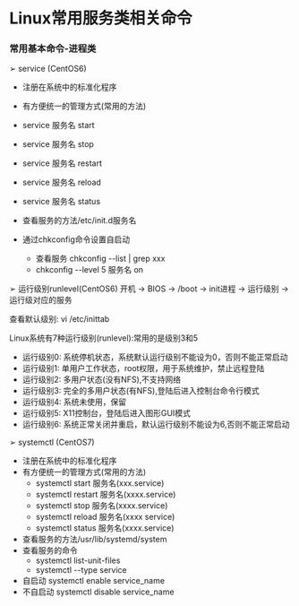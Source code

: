 Linux常用服务类相关命令
========

### 常用基本命令-进程类
➢ service (CentOS6)
- 注册在系统中的标准化程序
- 有方便统一的管理方式(常用的方法)
- service 服务名 start
- service 服务名 stop
- service 服务名 restart
- service 服务名 reload
- service 服务名 status

- 查看服务的方法/etc/init.d服务名

- 通过chkconfig命令设置自启动
  - 查看服务 chkconfig --list | grep xxx
  - chkconfig --level 5 服务名 on

➢ 运行级别runlevel(CentOS6)
开机 -> BIOS -> /boot -> init进程 -> 运行级别 -> 运行级对应的服务

查看默认级别: vi /etc/inittab

Linux系统有7种运行级别(runlevel):常用的是级别3和5
- 运行级别0: 系统停机状态，系统默认运行级别不能设为0，否则不能正常启动
- 运行级别1: 单用户工作状态，root权限，用于系统维护，禁止远程登陆
- 运行级别2: 多用户状态(没有NFS),不支持网络
- 运行级别3: 完全的多用户状态(有NFS),登陆后进入控制台命令行模式
- 运行级别4: 系统未使用，保留
- 运行级别5: X11控制台，登陆后进入图形GUI模式
- 运行级别6: 系统正常关闭并重启，默认运行级别不能设为6,否则不能正常启动

➢ systemctl (CentOS7)
- 注册在系统中的标准化程序
- 有方便统一的管理方式(常用的方法)
  - systemctl start 服务名(xxx.service)
  - systemctl restart 服务名(xxxx.service)
  - systemctl stop 服务名(xxxx.service)
  - systemctl reload 服务名(xxxx service)
  - systemctl status 服务名(xxxx.service)
- 查看服务的方法/usr/lib/systemd/system
- 查看服务的命令
  - systemctl list-unit-files
  - systemctl --type service
- 自启动 systemctl enable service_name
- 不自启动 systemctl disable service_name
